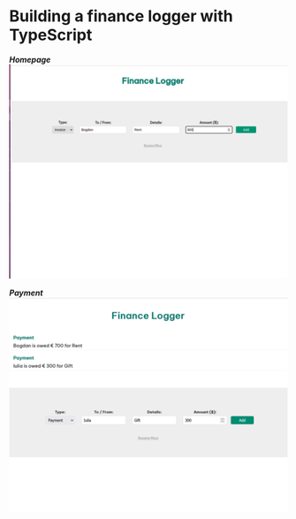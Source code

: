 # Building a finance logger with TypeScript

***Homepage***
![Homepage](public//github/homepage.png)

***Payment***
![Homepage](public//github/payment.png)